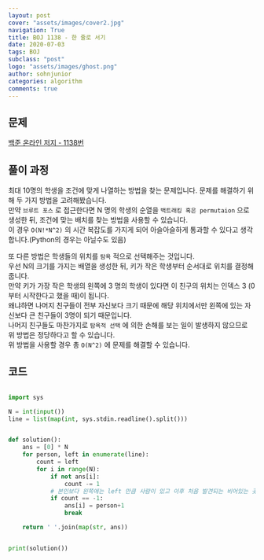 ```yaml
---
layout: post
cover: "assets/images/cover2.jpg"
navigation: True
title: BOJ 1138 - 한 줄로 서기
date: 2020-07-03
tags: BOJ
subclass: "post"
logo: "assets/images/ghost.png"
author: sohnjunior
categories: algorithm
comments: true
---
```


## 문제

[백준 온라인 저지 - 1138번](https://www.acmicpc.net/problem/1138)

## 풀이 과정

최대 10명의 학생을 조건에 맞게 나열하는 방법을 찾는 문제입니다. 문제를 해결하기 위해 두 가지 방법을 고려해봤습니다. <br>
만약 `브루트 포스` 로 접근한다면 N 명의 학생의 순열을 `백트래킹 혹은 permutaion` 으로 생성한 뒤, 조건에 맞는 배치를 찾는 방법을 사용할 수 있습니다. <br>
이 경우 `O(N!*N^2)` 의 시간 복잡도를 가지게 되어 아슬아슬하게 통과할 수 있다고 생각합니다.(Python의 경우는 아닐수도 있음) <br>

또 다른 방법은 학생들의 위치를 `탐욕` 적으로 선택해주는 것입니다. <br>
우선 N의 크기를 가지는 배열을 생성한 뒤, 키가 작은 학생부터 순서대로 위치를 결정해줍니다. <br>
만약 키가 가장 작은 학생의 왼쪽에 3 명의 학생이 있다면 이 친구의 위치는 인덱스 3 (0부터 시작한다고 했을 때)이 됩니다. <br>
왜냐하면 나머지 친구들이 전부 자신보다 크기 때문에 해당 위치에서만 왼쪽에 있는 자신보다 큰 친구들이 3명이 되기 때문입니다. <br>
나머지 친구들도 마찬가지로 `탐욕적 선택` 에 의한 손해를 보는 일이 발생하지 않으므로 위 방법은 정당하다고 할 수 있습니다. <br>
위 방법을 사용할 경우 총 `O(N^2)` 에 문제를 해결할 수 있습니다. <br>

## 코드

```python

import sys

N = int(input())
line = list(map(int, sys.stdin.readline().split()))


def solution():
    ans = [0] * N
    for person, left in enumerate(line):
        count = left
        for i in range(N):
            if not ans[i]:
                count -= 1
            # 본인보다 왼쪽에는 left 만큼 사람이 있고 이후 처음 발견되는 비어있는 곳에 할당
            if count == -1:
                ans[i] = person+1
                break

    return ' '.join(map(str, ans))


print(solution())

```
